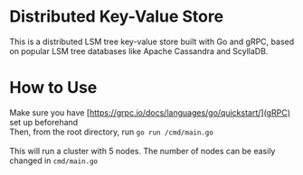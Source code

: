 # Distributed Key-Value Store

This is a distributed LSM tree key-value store built with Go and gRPC, based on popular LSM tree databases like Apache Cassandra and ScyllaDB.

# How to Use

Make sure you have [https://grpc.io/docs/languages/go/quickstart/](gRPC) set up beforehand <br/>
Then, from the root directory, run `go run /cmd/main.go` <br/></br>
This will run a cluster with 5 nodes. The number of nodes can be easily changed in `cmd/main.go`
